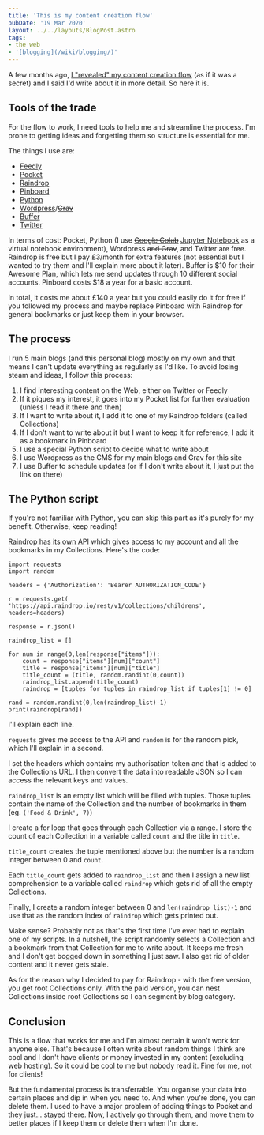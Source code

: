 ```yaml
---
title: 'This is my content creation flow'
pubDate: '19 Mar 2020'
layout: ../../layouts/BlogPost.astro
tags:
- the web
- '[blogging](/wiki/blogging/)'
---
```


A few months ago, [I "revealed" my content creation flow](https://twitter.com/LukeDavisSEO/status/1233102657826566144?s=20) (as if it was a secret) and I said I'd write about it in more detail. So here it is.

## Tools of the trade
For the flow to work, I need tools to help me and streamline the process. I'm prone to getting ideas and forgetting them so structure is essential for me.

The things I use are:

* [Feedly](https://feedly.com/)
* [Pocket](https://getpocket.com/en/)
* [Raindrop](https://raindrop.io/)
* [Pinboard](https://pinboard.in/)
* [Python](https://www.python.org/)
* [Wordpress](https://wordpress.org/)/~~[Grav](https://getgrav.org/)~~
* [Buffer](https://buffer.com/)
* [Twitter](https://twitter.com/)

In terms of cost: Pocket, Python (I use ~~[Google Colab](https://colab.research.google.com/)~~ [Jupyter Notebook](https://jupyter.org/) as a virtual notebook environment), Wordpress ~~and Grav~~, and Twitter are free. Raindrop is free but I pay £3/month for extra features (not essential but I wanted to try them and I'll explain more about it later). Buffer is $10 for their Awesome Plan, which lets me send updates through 10 different social accounts. Pinboard costs $18 a year for a basic account.

In total, it costs me about £140 a year but you could easily do it for free if you followed my process and maybe replace Pinboard with Raindrop for general bookmarks or just keep them in your browser.

## The process
I run 5 main blogs (and this personal blog) mostly on my own and that means I can't update everything as regularly as I'd like. To avoid losing steam and ideas, I follow this process:

1. I find interesting content on the Web, either on Twitter or Feedly
2. If it piques my interest, it goes into my Pocket list for further evaluation (unless I read it there and then)
3. If I want to write about it, I add it to one of my Raindrop folders (called Collections)
4. If I don't want to write about it but I want to keep it for reference, I add it as a bookmark in Pinboard
5. I use a special Python script to decide what to write about
6. I use Wordpress as the CMS for my main blogs and Grav for this site
7. I use Buffer to schedule updates (or if I don't write about it, I just put the link on there)

## The Python script
If you're not familiar with Python, you can skip this part as it's purely for my benefit. Otherwise, keep reading!

[Raindrop has its own API](https://help.raindrop.io/collections/) which gives access to my account and all the bookmarks in my Collections. Here's the code:

~~~
import requests
import random

headers = {'Authorization': 'Bearer AUTHORIZATION_CODE'}

r = requests.get(
'https://api.raindrop.io/rest/v1/collections/childrens', headers=headers)

response = r.json()

raindrop_list = []

for num in range(0,len(response["items"])):
	count = response["items"][num]["count"]
	title = response["items"][num]["title"]
	title_count = (title, random.randint(0,count))
	raindrop_list.append(title_count)
	raindrop = [tuples for tuples in raindrop_list if tuples[1] != 0]

rand = random.randint(0,len(raindrop_list)-1)
print(raindrop[rand])
~~~
I'll explain each line.

`requests` gives me access to the API and `random` is for the random pick, which I'll explain in a second.

I set the headers which contains my authorisation token and that is added to the Collections URL. I then convert the data into readable JSON so I can access the relevant keys and values.

`raindrop_list` is an empty list which will be filled with tuples. Those tuples contain the name of the Collection and the number of bookmarks in them (eg. `('Food & Drink', 7)`)

I create a for loop that goes through each Collection via a range. I store the count of each Collection in a variable called `count` and the title in `title`.

`title_count` creates the tuple mentioned above but the number is a random integer between 0 and `count`.

Each `title_count` gets added to `raindrop_list` and then I assign a new list comprehension to a variable called `raindrop` which gets rid of all the empty Collections.

Finally, I create a random integer between 0 and `len(raindrop_list)-1` and use that as the random index of `raindrop` which gets printed out.

Make sense? Probably not as that's the first time I've ever had to explain one of my scripts. In a nutshell, the script randomly selects a Collection and a bookmark from that Collection for me to write about. It keeps me fresh and I don't get bogged down in something I just saw. I also get rid of older content and it never gets stale.

As for the reason why I decided to pay for Raindrop - with the free version, you get root Collections only. With the paid version, you can nest Collections inside root Collections so I can segment by blog category.

## Conclusion
This is a flow that works for me and I'm almost certain it won't work for anyone else. That's because I often write about random things I think are cool and I don't have clients or money invested in my content (excluding web hosting). So it could be cool to me but nobody read it. Fine for me, not for clients!

But the fundamental process is transferrable. You organise your data into certain places and dip in when you need to. And when you're done, you can delete them. I used to have a major problem of adding things to Pocket and they just... stayed there. Now, I actively go through them, and move them to better places if I keep them or delete them when I'm done.